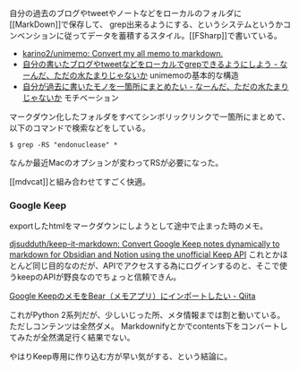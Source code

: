 自分の過去のブログやtweetやノートなどをローカルのフォルダに[[MarkDown]]で保存して、
grep出来るようにする、というシステムというかコンベンションに従ってデータを蓄積するスタイル。[[FSharp]]で書いている。

- [karino2/unimemo: Convert my all memo to markdown.](https://github.com/karino2/unimemo)
- [自分の書いたブログやtweetなどをローカルでgrepできるようにしよう - なーんだ、ただの水たまりじゃないか](https://karino2.github.io/2021/01/30/unimemo.html) unimemoの基本的な構造
- [自分が過去に書いたモノを一箇所にまとめたい - なーんだ、ただの水たまりじゃないか](https://karino2.github.io/2021/01/22/logging.html) モチベーション

マークダウン化したフォルダをすべてシンボリックリンクで一箇所にまとめて、以下のコマンドで検索などをしている。

```
$ grep -RS "endonuclease" *
```

なんか最近Macのオプションが変わってRSが必要になった。

[[mdvcat]]と組み合わせてすごく快適。


### Google Keep

exportしたhtmlをマークダウンにしようとして途中で止まった時のメモ。

[djsudduth/keep-it-markdown: Convert Google Keep notes dynamically to markdown for Obsidian and Notion using the unofficial Keep API](https://github.com/djsudduth/keep-it-markdown) これとかほとんど同じ目的なのだが、APIでアクセスする為にログインするのと、そこで使うkeepのAPIが野良なのでちょっと信頼できん。

[Google KeepのメモをBear（メモアプリ）にインポートしたい - Qiita](https://qiita.com/naoya_t/items/1933a0df3a7b308a0942)

これがPython 2系列だが、少しいじった所、メタ情報までは割と動いている。ただしコンテンツは全然ダメ。
Markdownifyとかでcontents下をコンバートしてみたが全然満足行く結果でない。

やはりKeep専用に作り込む方が早い気がする、という結論に。